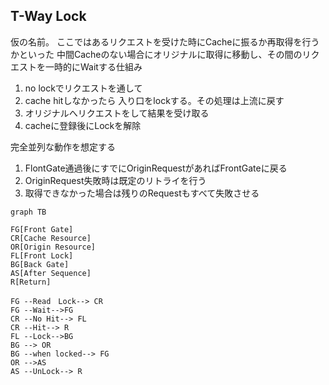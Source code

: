 ## T-Way Lock

仮の名前。
ここではあるリクエストを受けた時にCacheに振るか再取得を行うかといった
中間Cacheのない場合にオリジナルに取得に移動し、その間のリクエストを一時的にWaitする仕組み


1. no lockでリクエストを通して
2. cache hitしなかったら 入り口をlockする。その処理は上流に戻す
3. オリジナルへリクエストをして結果を受け取る
4. cacheに登録後にLockを解除

完全並列な動作を想定する
1. FlontGate通過後にすでにOriginRequestがあればFrontGateに戻る
2. OriginRequest失敗時は既定のリトライを行う
3. 取得できなかった場合は残りのRequestもすべて失敗させる


```mermaid
graph TB

FG[Front Gate]
CR[Cache Resource]
OR[Origin Resource]
FL[Front Lock]
BG[Back Gate]
AS[After Sequence]
R[Return]

FG --Read　Lock--> CR
FG --Wait-->FG
CR --No Hit--> FL
CR --Hit--> R
FL --Lock-->BG
BG --> OR
BG --when locked--> FG
OR -->AS
AS --UnLock--> R
```
